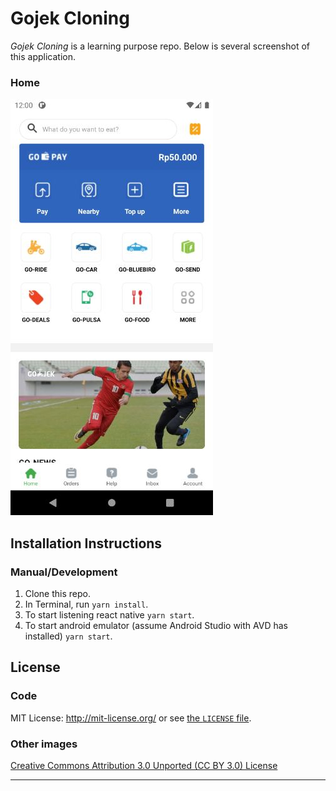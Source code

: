 # Gojek Cloning

*Gojek Cloning* is a learning purpose repo. Below is several screenshot of this application.

### Home
![screenshot of Home](./docs/images/app-screenshot-01.jpg) 


## Installation Instructions

### Manual/Development

1. Clone this repo.
2. In Terminal, run ```yarn install```.
3. To start listening react native ```yarn start```.
3. To start android emulator (assume Android Studio with AVD has installed) ```yarn start```.

## License

### Code

MIT License: http://mit-license.org/ or see [the `LICENSE` file](./LICENSE).

### Other images

[Creative Commons Attribution 3.0 Unported (CC BY 3.0) License](http://creativecommons.org/licenses/by/3.0/)

---
